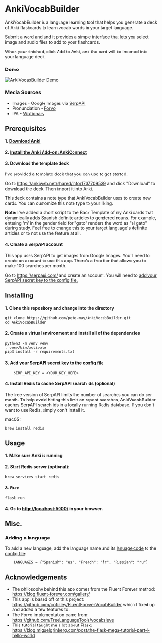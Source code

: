 # AnkiVocabBuilder

AnkiVocabBuilder is a language learning tool that helps you generate a deck of Anki flashcards to learn vocab words in your target language.

Submit a word and and it provides a simple interface that lets you select image and audio files to add to your flashcards.

When your finished, click Add to Anki, and the card will be inserted into your language deck.

### Demo

![AnkiVocabBuilder Demo](https://github.com/pete-may/AnkiVocabBuilder/assets/16448655/e8fe68e1-bbbb-4eb0-b5e4-23f7b40ac3c5)

### Media Sources

- Images - Google Images via [SerpAPI](https://serpapi.com/)
- Pronunciation - [Forvo](https://forvo.com/)
- IPA - [Wiktionary](https://www.wiktionary.org/)

## Prerequisites

#### 1. [Download Anki](https://apps.ankiweb.net/)

#### 2. [Install the Anki Add-on: AnkiConnect](https://ankiweb.net/shared/info/2055492159)

#### 3. Download the template deck
I've provided a template deck that you can use to get started.

Go to <https://ankiweb.net/shared/info/1737709539> and click "Download" to download the deck. Then import it into Anki.

This deck contains a note type that AnkiVocabBuilder uses to create new cards. You can customize this note type to your liking.

**Note:** I've added a short script to the Back Template of my Anki cards that dynamically adds Spanish definite articles to gendered nouns. For example, entering 'm' in the gender field for "gato" renders the word as "el gato" during study. Feel free to change this to your target language's definite articles or to not use the feature at all.

#### 4. Create a SerpAPI account
This app uses SerpAPI to get images from Google Images. You'll need to create an account to use this app. There's a free tier that allows you to make 100 searches per month.

Go to <https://serpapi.com/> and create an account. You will need to [add your SerpAPI secret key to the config file.](#3-add-your-serpapi-secret-key-to-the-config-file)

## Installing

#### 1. Clone this repository and change into the directory

```code
git clone https://github.com/pete-may/AnkiVocabBuilder.git
cd AnkiVocabBuilder
```

#### 2. Create a virtual environment and install all of the dependencies

```code
python3 -m venv venv
. venv/bin/activate
pip3 install -r requirements.txt
```

#### 3. Add your SerpAPI secret key to the [config file](./config.py#L11)

```
    SERP_API_KEY = <YOUR_KEY_HERE>
```

#### 4. Install Redis to cache SerpAPI search ids (optional)
The free version of SerpAPI limits the number of searches you can do per month. To help avoid hitting this limit on repeat searches, AnkiVocabBuilder caches SerpAPI search ids in a locally running Redis database. If you don't want to use Redis, simply don't install it.

macOS:
```code
brew install redis
```

## Usage

#### 1. Make sure Anki is running

#### 2. Start Redis server (optional):
```code
brew services start redis
```

#### 3. Run:

```code
flask run
```

#### 4. Go to <http://localhost:5000/> in your browser.

## Misc.

### Adding a language

To add a new language, add the language name and its [lanuage code](https://en.wikipedia.org/wiki/List_of_ISO_639-1_codes) to the [config file](./config.py#L9):

```
    LANGUAGES = {"Spanish": "es", "French": "fr", "Russian": "ru"}
```

## Acknowledgements

- The philosophy behind this app comes from the Fluent Forever method: <https://blog.fluent-forever.com/gallery/>
- This app is based off of this project: <https://github.com/cofinley/FluentForeverVocabBuilder> which I fixed up and added a few features to.
- The Forvo implementation came from: <https://github.com/FreeLanguageTools/vocabsieve>
- This tutorial taught me a lot about Flask: <https://blog.miguelgrinberg.com/post/the-flask-mega-tutorial-part-i-hello-world>
